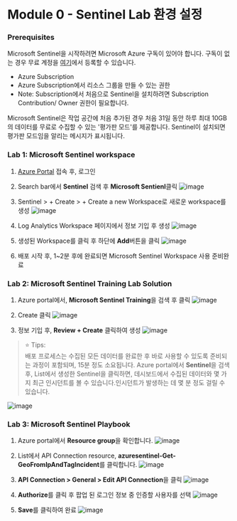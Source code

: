 # Module 0 - Sentinel Lab 환경 설정 

### Prerequisites

Microsoft Sentinel을 시작하려면 Microsoft Azure 구독이 있어야 합니다. 구독이 없는 경우 무료 계정을 [여기](https://azure.microsoft.com/en/free)에서 등록할 수 있습니다.

- Azure Subscription
- Azure Subscription에서 리소스 그룹을 만들 수 있는 권한
- Note: Subscription에서 처음으로 Sentinel을 설치하려면 Subscription Contribution/ Owner 권한이 필요합니다.

Microsoft Sentinel은 작업 공간에 처음 추가된 경우 처음 31일 동안 하루 최대 10GB의 데이터를 무료로 수집할 수 있는 '평가판 모드'를 제공합니다. Sentinel이 설치되면 평가판 모드임을 알리는 메시지가 표시됩니다.

### Lab 1: Microsoft Sentinel workspace

1.  [Azure Portal](http://portal.azure.com) 접속 후, 로그인
2.  Search bar에서 **Sentinel** 검색 후 **Microsoft Sentienl**클릭
   ![image](https://github.com/user-attachments/assets/f3822ef1-7e6c-4de4-a0c9-926ffc7db670)

3. Sentinel > + Create > + Create a new Workspace로 새로운 workspace를 생성
   ![image](https://github.com/user-attachments/assets/606bcb23-6949-4d76-8803-a1c4cf5df847)

4. Log Analytics Workspace 페이지에서 정보 기입 후 생성
   ![image](https://github.com/user-attachments/assets/43f647f8-8467-49f4-877b-fe7c3c10bef2)

5. 생성된 Workspace를 클릭 후 하단에 **Add**버튼을 클릭
   ![image](https://github.com/user-attachments/assets/86dd9fe6-b451-426d-b1a8-fa0df3a2e65d)

6. 배포 시작 후, 1~2분 후에 완료되면 Microsoft Sentinel Workspace 사용 준비완료


### Lab 2: Microsoft Sentinel Training Lab Solution

1. Azure portal에서, **Microsoft Sentinel Training**을 검색 후 클릭
   ![image](https://github.com/user-attachments/assets/28f17f27-553b-45ac-9a6a-01e1254b622d)

2. Create 클릭
   ![image](https://github.com/user-attachments/assets/fc39afe1-c24d-4998-9b9a-d99126a2b04b)

3. 정보 기입 후, **Review + Create** 클릭하여 생성
   ![image](https://github.com/user-attachments/assets/f88d8b9a-37cd-4923-9df1-4a10ca7a66de)

> ⭐ Tips: <br>
> 배포 프로세스는 수집된 모든 데이터를 완료한 후 바로 사용할 수 있도록 준비되는 과정이 포함되며, 15분 정도 소요됩니다. Azure portal에서 **Sentinel**을 검색 후, List에서 생성한 Sentinel을 클릭하면, 데시보드에서 수집된 데이터와 몇 가지 최근 인시던트를 볼 수 있습니다.인시던트가 발생하는 데 몇 분 정도 걸릴 수 있습니다.

![image](https://github.com/user-attachments/assets/188650ff-d3ab-4060-b856-22aee22f4b79)

### Lab 3: Microsoft Sentinel Playbook

1. Azure portal에서 **Resource group**을 확인합니다.
   ![image](https://github.com/user-attachments/assets/60377d0c-bf2e-4308-a6e4-3c8369b17586)

2. List에서 API Connection resource, **azuresentinel-Get-GeoFromIpAndTagIncident**를 클릭합니다.
   ![image](https://github.com/user-attachments/assets/10c3915b-ef9d-4d5c-afb5-95c5ee9d8654)

3. **API Connection > General > Edit API Connection**을 클릭
   ![image](https://github.com/user-attachments/assets/a0cff192-823e-43bb-b265-72e4de1c475a)

4. **Authorize**를 클릭 후 팝업 된 로그인 정보 중 인증할 사용자를 선택
   ![image](https://github.com/user-attachments/assets/0be60d29-8c70-45cf-96d9-d162d350efa9)

5. **Save**를 클릭하여 완료
   ![image](https://github.com/user-attachments/assets/7861abf3-9d97-4f64-b832-182d46f80f02)

 
